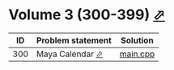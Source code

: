 # Volume 3 (300-399) [⬀](https://onlinejudge.org/index.php?option=com_onlinejudge&Itemid=8&category=5)


| ID  | Problem statement                                                                                                                | Solution                 |
|-----|----------------------------------------------------------------------------------------------------------------------------------|--------------------------|
| 300 | Maya Calendar [⬀](http://uva.onlinejudge.org/index.php?option=com_onlinejudge&Itemid=8&category=5&page=show_problem&problem=236) | [main.cpp](300/main.cpp) |

